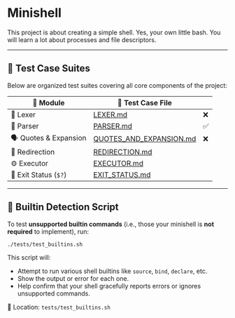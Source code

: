 # Minishell
This project is about creating a simple shell. Yes, your own little bash. You will learn a lot about processes and file descriptors.

---

## 🧪 Test Case Suites

Below are organized test suites covering all core components of the project:

| 🧩 Module                | 🔗 Test Case File |    |
|-------------------------|------------------|-----|
| 🧠 Lexer                | [LEXER.md](tests/LEXER.md) | ❌ |
| 🧷 Parser               | [PARSER.md](tests/PARSER.md) | ✅ |
| 🗣️ Quotes & Expansion  | [QUOTES_AND_EXPANSION.md](tests/QUOTES_AND_EXPANSION.md) | ❌ |
| 🔀 Redirection         | [REDIRECTION.md](tests/REDIRECTION.md) |  |
| ⚙️ Executor            | [EXECUTOR.md](tests/EXECUTOR.md) |       |
| 🧾 Exit Status (`$?`)  | [EXIT_STATUS.md](tests/EXIT_STATUS.md) |     |

---

## 🧪 Builtin Detection Script

To test **unsupported builtin commands** (i.e., those your minishell is **not required** to implement), run:

```bash
./tests/test_builtins.sh
```

This script will:
- Attempt to run various shell builtins like `source`, `bind`, `declare`, etc.
- Show the output or error for each one.
- Help confirm that your shell gracefully reports errors or ignores unsupported commands.

📎 Location: `tests/test_builtins.sh`